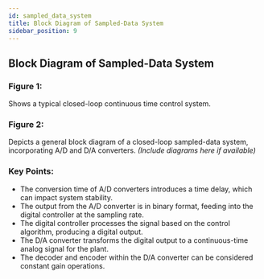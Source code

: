 ```yaml
---
id: sampled_data_system
title: Block Diagram of Sampled-Data System
sidebar_position: 9
---
```


## Block Diagram of Sampled-Data System

### Figure 1:
Shows a typical closed-loop continuous time control system.

### Figure 2:
Depicts a general block diagram of a closed-loop sampled-data system, incorporating A/D and D/A converters.  *(Include diagrams here if available)*

### Key Points:
- The conversion time of A/D converters introduces a time delay, which can impact system stability.
- The output from the A/D converter is in binary format, feeding into the digital controller at the sampling rate.
- The digital controller processes the signal based on the control algorithm, producing a digital output.
- The D/A converter transforms the digital output to a continuous-time analog signal for the plant.
- The decoder and encoder within the D/A converter can be considered constant gain operations.
